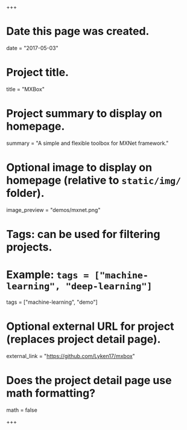 +++
# Date this page was created.
date = "2017-05-03"

# Project title.
title = "MXBox"

# Project summary to display on homepage.
summary = "A simple and flexible toolbox for MXNet framework."

# Optional image to display on homepage (relative to `static/img/` folder).
image_preview = "demos/mxnet.png"

# Tags: can be used for filtering projects.
# Example: `tags = ["machine-learning", "deep-learning"]`
tags = ["machine-learning", "demo"]

# Optional external URL for project (replaces project detail page).
external_link = "https://github.com/Lyken17/mxbox"

# Does the project detail page use math formatting?
math = false

+++

